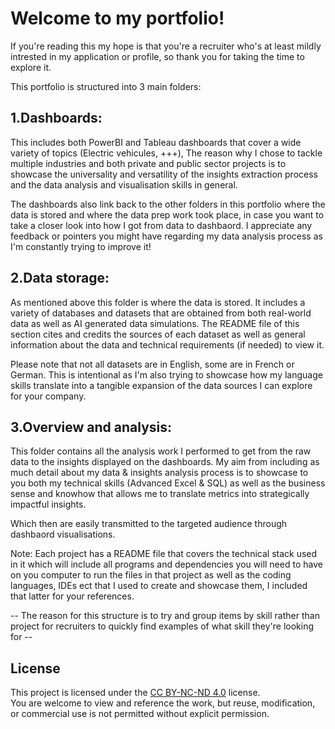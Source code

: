 # Welcome to my portfolio! 

If you're reading this my hope is that you're a recruiter who's at least mildly intrested in my application or profile, so thank you for taking the time to explore it.

This portfolio is structured into 3 main folders:

## 1.Dashboards:

This includes both PowerBI and Tableau dashboards that cover a wide variety of topics (Electric vehicules, +++), The reason why I chose to tackle multiple industries and both private and public sector projects is to showcase the universality and versatility of the insights extraction process and the data analysis and visualisation skills in general.

The dashboards also link back to the other folders in this portfolio where the data is stored and where the data prep work took place, in case you want to take a closer look into how I got from data to dashbaord. I appreciate any feedback or pointers you might have regarding my data analysis process as I'm constantly trying to improve it!

## 2.Data storage:

As mentioned above this folder is where the data is stored. It includes a variety of databases and datasets that are obtained from both real-world data as well as AI generated data simulations. The README file of this section cites and credits the sources of each dataset as well as general information about the data and technical requirements (if needed) to view it.

Please note that not all datasets are in English, some are in French or German. This is intentional as I'm also trying to showcase how my language skills translate into a tangible expansion of the data sources I can explore for your company.

## 3.Overview and analysis:

This folder contains all the analysis work I performed to get from the raw data to the insights displayed on the dashboards. 
My aim from including as much detail about my data & insights analysis process is to showcase to you both my technical skills (Advanced Excel & SQL) as well as the business sense and knowhow that allows me to translate metrics into strategically impactful insights. 

Which then are easily transmitted to the targeted audience through dashbaord visualisations.


Note: Each project has a README file that covers the technical stack used in it which will include all programs and dependencies you will need to have on you computer to run the files in that project as well as the coding languages, IDEs ect that I used to create and showcase them, I included that latter for your references.

-- The reason for this structure is to try and group items by skill rather than project for recruiters to quickly find examples of what skill they're looking for --

## License
This project is licensed under the [CC BY-NC-ND 4.0](https://creativecommons.org/licenses/by-nc-nd/4.0/) license.  
You are welcome to view and reference the work, but reuse, modification, or commercial use is not permitted without explicit permission.
